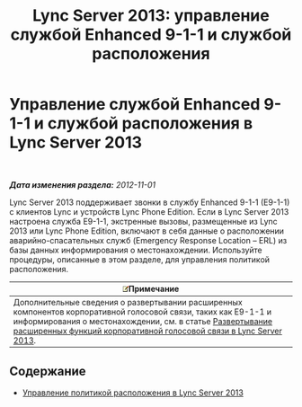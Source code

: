 ﻿---
title: 'Lync Server 2013: управление службой Enhanced 9-1-1 и службой расположения'
TOCTitle: Управление службой Enhanced 9-1-1 и службой расположения
ms:assetid: 307c5aeb-9917-46a2-a95d-de30dea27beb
ms:mtpsurl: https://technet.microsoft.com/ru-ru/library/JJ688012(v=OCS.15)
ms:contentKeyID: 49887930
ms.date: 05/19/2016
mtps_version: v=OCS.15
ms.translationtype: HT
---

# Управление службой Enhanced 9-1-1 и службой расположения в Lync Server 2013

 

_**Дата изменения раздела:** 2012-11-01_

Lync Server 2013 поддерживает звонки в службу Enhanced 9-1-1 (E9-1-1) с клиентов Lync и устройств Lync Phone Edition. Если в Lync Server 2013 настроена служба E9-1-1, экстренные вызовы, размещенные из Lync 2013 или Lync Phone Edition, включают в себя данные о расположении аварийно-спасательных служб (Emergency Response Location – ERL) из базы данных информирования о местонахождении. Используйте процедуры, описанные в этом разделе, для управления политикой расположения.

<table>
<thead>
<tr class="header">
<th><img src="images/Gg398412.note(OCS.15).gif" title="note" alt="note" />Примечание</th>
</tr>
</thead>
<tbody>
<tr class="odd">
<td>Дополнительные сведения о развертывании расширенных компонентов корпоративной голосовой связи, таких как E9-1-1 и информирования о местонахождении, см. в статье <a href="lync-server-2013-deploying-advanced-enterprise-voice-features.md">Развертывание расширенных функций корпоративной голосовой связи в Lync Server 2013</a>.</td>
</tr>
</tbody>
</table>


## Содержание

  - [Управление политикой расположения в Lync Server 2013](lync-server-2013-managing-location-policy.md)

